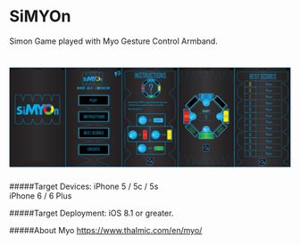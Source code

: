 # SiMYOn
Simon Game played with Myo Gesture Control Armband.

# ![GamePlay](https://github.com/haroldogtf/SiMYOn/blob/master/screens.png)


#####Target Devices:
iPhone 5 / 5c / 5s
<br>
iPhone 6 / 6 Plus

#####Target Deployment:
iOS 8.1 or greater.

#####About Myo
https://www.thalmic.com/en/myo/
